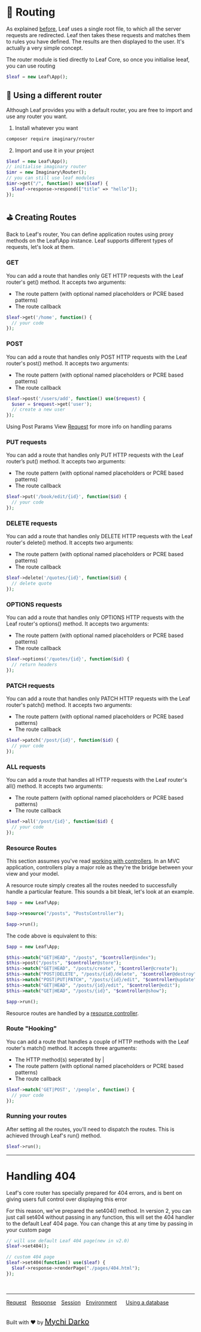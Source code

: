 # 📲 Routing

As explained [before](leaf/v/2.1/intro/htaccess), Leaf uses a single root file, to which all the server requests are redirected. Leaf then takes these requests and matches them to rules you have defined. The results are then displayed to the user. It's actually a very simple concept.

The router module is tied directly to Leaf Core, so once you initialise leeaf, you can use routing

```php
$leaf = new Leaf\App();
```

## 👋 Using a different router

Although Leaf provides you with a default router, you are free to import and use any router you want.

1. Install whatever you want

```bash
composer require imaginary/router
```

2. Import and use it in your project

```php
$leaf = new Leaf\App();
// initialise imaginary router
$imr = new Imaginary\Router();
// you can still use leaf modules
$imr->get("/", function() use($leaf) {
  $leaf->response->respond(["title" => "hello"]);
});
```

## ⛳ Creating Routes

Back to Leaf's router, You can define application routes using proxy methods on the Leaf\App instance. Leaf supports different types of requests, let's look at them.

### GET

You can add a route that handles only GET HTTP requests with the Leaf router's get() method. It accepts two arguments:

- The route pattern (with optional named placeholders or PCRE based patterns)
- The route callback

```php
$leaf->get('/home', function() {
  // your code
});
```

### POST

You can add a route that handles only POST HTTP requests with the Leaf router's post() method. It accepts two arguments:

- The route pattern (with optional named placeholders or PCRE based patterns)
- The route callback

```php
$leaf->post('/users/add', function() use($request) {
  $user = $request->get('user');
  // create a new user
});
```

Using Post Params
View [Request](leaf/v/2.1/http/request) for more info on handling params

### PUT requests

You can add a route that handles only PUT HTTP requests with the Leaf router’s put() method. It accepts two arguments:

- The route pattern (with optional named placeholders or PCRE based patterns)
- The route callback

```php
$leaf->put('/book/edit/{id}', function($id) {
  // your code
});
```

### DELETE requests

You can add a route that handles only DELETE HTTP requests with the Leaf router's delete() method. It accepts two arguments:

- The route pattern (with optional named placeholders or PCRE based patterns)
- The route callback

```php
$leaf->delete('/quotes/{id}', function($id) {
  // delete quote
});
```

### OPTIONS requests

You can add a route that handles only OPTIONS HTTP requests with the Leaf router's options() method. It accepts two arguments:

- The route pattern (with optional named placeholders or PCRE based patterns)
- The route callback

```php
$leaf->options('/quotes/{id}', function($id) {
  // return headers
});
```

### PATCH requests

You can add a route that handles only PATCH HTTP requests with the Leaf router's patch() method. It accepts two arguments:

- The route pattern (with optional named placeholders or PCRE based patterns)
- The route callback

```php
$leaf->patch('/post/{id}', function($id) {
  // your code
});
```

### ALL requests

You can add a route that handles all HTTP requests with the Leaf router's all() method. It accepts two arguments:

- The route pattern (with optional named placeholders or PCRE based patterns)
- The route callback

```php
$leaf->all('/post/{id}', function($id) {
  // your code
});
```

### Resource Routes

This section assumes you've read [working with controllers](leaf/v/2.1/routing/controller). In an MVC application, controllers play a major role as they're the bridge between your view and your model.

A resource route simply creates all the routes needed to successfully handle a particular feature. This sounds a bit bleak, let's look at an example.

```php
$app = new Leaf\App;

$app->resource("/posts", "PostsController");

$app->run();
```

The code above is equivalent to this:

```php
$app = new Leaf\App;

$this->match("GET|HEAD", "/posts", "$controller@index");
$this->post("/posts", "$controller@store");
$this->match("GET|HEAD", "/posts/create", "$controller@create");
$this->match("POST|DELETE", "/posts/{id}/delete", "$controller@destroy");
$this->match("POST|PUT|PATCH", "/posts/{id}/edit", "$controller@update");
$this->match("GET|HEAD", "/posts/{id}/edit", "$controller@edit");
$this->match("GET|HEAD", "/posts/{id}", "$controller@show");

$app->run();
```

Resource routes are handled by a [resource controller](leaf/v/2.1/routing/controller?id=resource-controller).

### Route "Hooking"

You can add a route that handles a couple of HTTP methods with the Leaf router's match() method. It accepts three arguments:

- The HTTP method(s) seperated by |
- The route pattern (with optional named placeholders or PCRE based patterns)
- The route callback

```php
$leaf->match('GET|POST', '/people', function() {
  // your code
});
```

### Running your routes

After setting all the routes, you'll need to dispatch the routes. This is achieved through Leaf's run() method.

```php
$leaf->run();
```

<hr>

# Handling 404

Leaf's core router has specially prepared for 404 errors, and is bent on giving users full control over displaying this error

For this reason, we've prepared the set404() method. In version 2, you can just call set404 without passing in any function, this will set the 404 handler to the default Leaf 404 page. You can change this at any time by passing in your custom page

```php
// will use default Leaf 404 page(new in v2.0)
$leaf->set404();

// custom 404 page
$leaf->set404(function() use($leaf) {
  $leaf->response->renderPage("./pages/404.html");
});
```

<br>
<hr>

<a href="#/leaf/v/2.1/http/request" style="margin: 0px">Request</a>
<a href="#/leaf/v/2.1/http/response" style="margin: 0px 10px;">Response</a>
<a href="#/leaf/v/2.1/http/session" style="margin: 0px; 10px;">Session</a>
<a href="#/leaf/v/2.1/environment" style="margin: 0px 10px;">Environment</a>
<a href="#/leaf/v/2.1/database" style="margin: 0px 10px;">Using a database</a>

<br>
Built with ❤ by <a href="https://mychi.netlify.com" style="font-size: 20px; color: #111;" target="_blank">Mychi Darko</a>